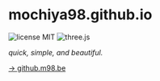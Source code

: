 # mochiya98.github.io
![license MIT](https://img.shields.io/badge/license-MIT-green.svg?style=flat-square) ![three.js](https://img.shields.io/badge/Front--end-three.js-222.svg?style=flat-square)

*quick, simple, and beautiful.*    
  
[-> github.m98.be](https://github.m98.be/)  
